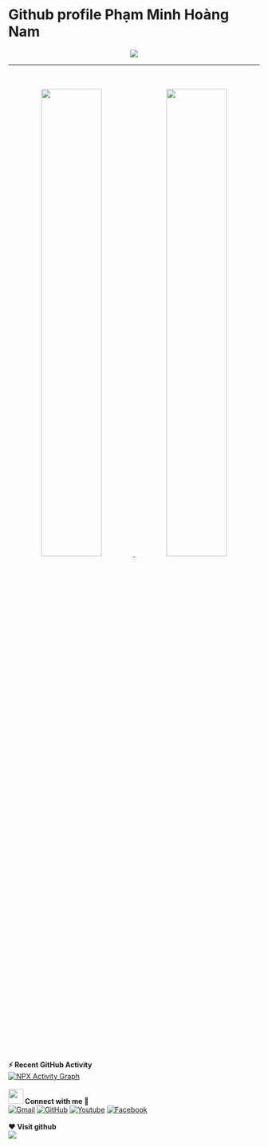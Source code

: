 # Github profile Phạm Minh Hoàng Nam


<p align="center">
    <a href="https://github.com/pmhnam">
        <img
            src="https://readme-typing-svg.herokuapp.com/?lines=My+fullname+is+Phạm+Minh+Hoàng+Nam;I%27m+a+Back-end+web+developer;In+the+future+DevOps&center=true&width=500&height=50">
    </a>
</p>
<hr/>
<br>
<br>
<div align="center">
    <a align="center" href="https://github.com/pmhnam?tab=repositories" title="pmhnam">
        <img width="49%"
            src="https://github-readme-stats.vercel.app/api/top-langs/?username=pmhnam&hide=c%23,powershell,Mathematica,Ruby,Objective-C,Objective-C%2b%2b,Cuda&title_color=61dafb&text_color=ffffff&icon_color=61dafb&bg_color=20232a&langs_count=8&layout=compact&border_color=61dafb&hide_border=true" />
    </a>
    <a align="center" href="https://github.com/pmhnam" title="pmhnam">
        <img width="49%"
            src="https://github-readme-stats.vercel.app/api?username=pmhnam&show_icons=true&theme=react&border_color=61dafb&hide_border=true" />
    </a>
</div>
<br>
<br>
<span><b>⚡ Recent GitHub Activity</b></span>
<br />
<a href="https://github.com/pmhnam">
    <img alt="NPX Activity Graph"
        src="https://activity-graph.herokuapp.com/graph?username=pmhnam&custom_title=NPX%20Contribution%20Graph&theme=react-dark" /></a>
<br />
<br />

<div class="footer">
    <!-- connect -->
    <div >
        <span>
            <b>
                <img src="https://media.giphy.com/media/iY8CRBdQXODJSCERIr/giphy.gif" width="30px">
                Connect with me 🤝
            </b>
        </span>
        <br>
        <span align="center">
            <a href="mailto:pmhnamdev@gmail.com"><img img
                    src="https://img.shields.io/badge/gmail-%23EA4335.svg?style=plastic&logo=gmail&logoColor=white"
                    alt="Gmail" /></a>
            <a href="https://github.com/pmhnam"><img
                    src="https://img.shields.io/badge/github-%23181717.svg?style=plastic&logo=github&logoColor=white"
                    alt="GitHub" /></a>
            <a href="#"><img
                    src="https://img.shields.io/badge/youtube-%23EA4335.svg?style=plastic&logo=youtube&logoColor=white"
                    alt="Youtube" /></a>
            <a href="https://www.facebook.com/pmhnamdev"><img
                    src="https://img.shields.io/badge/facebook-%231877F2.svg?style=plastic&logo=facebook&logoColor=white"
                    alt="Facebook" /></a>
        </span>
    </div>
    <br>
    <!-- visit -->
    <div>
        <span><b>❤️ Visit github</b></span>
        <br>
        <img  src="https://profile-counter.glitch.me/pmhnam/count.svg"></img>
    </div>

</div>
